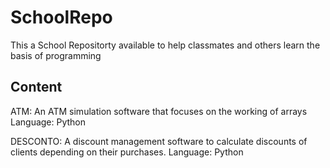 # SchoolRepo
This a School Repositorty available to help classmates and others learn the basis of programming
## Content
ATM: An ATM simulation software that focuses on the working of arrays 
  Language: Python

DESCONTO: A discount management software to calculate discounts of clients depending on their purchases.
  Language: Python 


